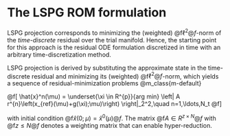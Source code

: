 
# The LSPG ROM formulation

LSPG projection corresponds to minimizing
the (weighted) @f$\ell^2@f$-norm of the *time-discrete*
residual over the trial manifold.
Hence, the starting point for this approach is the residual
ODE formulation discretized in time with an arbitrary time-discretization method.

LSPG projection is derived by substituting the approximate state
in the time-discrete residual and minimizing its (weighted) @f$\ell^2@f$-norm,
which yields a sequence of
residual-minimization problems
@m_class{m-default}

@f[
	\hat{x}^n(\mu)  =
	\underset{\xi \in R^{p}}{arg min}
    \left\|
	A r^{n}\left(x_{ref}(\mu)+g(\xi);\mu)\right)
    \right\|_2^2,\quad
	n=1,\ldots,N_t
@f]

with initial condition @f$\hat{x}(0;\mu)=\hat{x}^0(\mu)@f$.
The matrix @f$A \in R^{z \times N}@f$
with @f$z \leq N@f$ denotes a weighting
matrix that can enable hyper-reduction.
